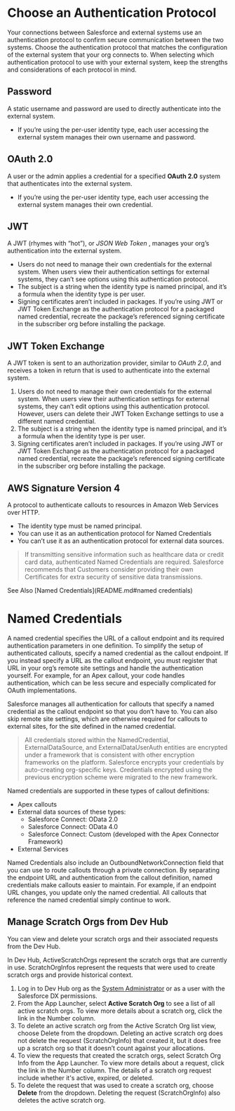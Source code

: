 # Choose an Authentication Protocol

Your connections between Salesforce and external systems use an authentication protocol to confirm secure communication between the two systems.
Choose the authentication protocol that matches the configuration of the external system that your org connects to. 
When selecting which authentication protocol to use with your external system, keep the strengths and considerations of each protocol in mind.

## Password

A static username and password are used to directly authenticate into the external system.
-  If you’re using the per-user identity type, each user accessing the external system manages their own username and password.

## OAuth 2.0

A user or the admin applies a credential for a specified **OAuth 2.0** system that authenticates into the external system.
-  If you’re using the per-user identity type, each user accessing the external system manages their own credential.

## JWT

A JWT (rhymes with “hot”), or _JSON Web Token_ , manages your org’s authentication into the external system.
-  Users do not need to manage their own credentials for the external system. When users view their authentication settings for external systems, 
they can’t see options using this authentication protocol.
-  The subject is a string when the identity type is named principal, and it’s a formula when the identity type is per user.
-  Signing certificates aren’t included in packages. If you’re using JWT or JWT Token Exchange as the authentication protocol for 
a packaged named credential, recreate the package’s referenced signing certificate in the subscriber org before installing the package.

## JWT Token Exchange

A JWT token is sent to an authorization provider, similar to _OAuth 2.0_, and receives a token in return that is used to authenticate into the external system.
1.  Users do not need to manage their own credentials for the external system. When users view their authentication settings for external systems, 
they can’t edit options using this authentication protocol. However, users can delete their JWT Token Exchange settings to use a different named credential.
1.  The subject is a string when the identity type is named principal, and it’s a formula when the identity type is per user.
1.  Signing certificates aren’t included in packages. If you’re using JWT or JWT Token Exchange as the authentication protocol for a packaged named 
credential, recreate the package’s referenced signing certificate in the subscriber org before installing the package.

## AWS Signature Version 4

A protocol to authenticate callouts to resources in Amazon Web Services over HTTP.
-  The identity type must be named principal.
-  You can use it as an authentication protocol for Named Credentials
-  You can’t use it as an authentication protocol for external data sources.

>  If transmitting sensitive information such as healthcare data or credit card data, authenticated Named Credentials are required. 
Salesforce recommends that Customers consider providing their own Certificates for extra security of sensitive data transmissions.

See Also [Named Credentials](README.md#named credentials)

# Named Credentials

A named credential specifies the URL of a callout endpoint and its required authentication parameters in one definition. 
To simplify the setup of authenticated callouts, specify a named credential as the callout endpoint. If you instead specify a URL as the callout 
endpoint, you must register that URL in your org’s remote site settings and handle the authentication yourself. For example, for an Apex callout, 
your code handles authentication, which can be less secure and especially complicated for OAuth implementations.

Salesforce manages all authentication for callouts that specify a named credential as the callout endpoint so that you don’t have to. 
You can also skip remote site settings, which are otherwise required for callouts to external sites, for the site defined in the named credential.

>  All credentials stored within the NamedCredential, ExternalDataSource, and ExternalDataUserAuth entities are encrypted under a framework that is 
consistent with other encryption frameworks on the platform. Salesforce encrypts your credentials by auto-creating org-specific keys. Credentials 
encrypted using the previous encryption scheme were migrated to the new framework.

Named credentials are supported in these types of callout definitions:
-  Apex callouts
-  External data sources of these types:
   -  Salesforce Connect: OData 2.0
   -  Salesforce Connect: OData 4.0
   -  Salesforce Connect: Custom (developed with the Apex Connector Framework)
-  External Services

Named Credentials also include an OutboundNetworkConnection field that you can use to route callouts through a private connection. 
By separating the endpoint URL and authentication from the callout definition, named credentials make callouts easier to maintain. For example, 
if an endpoint URL changes, you update only the named credential. All callouts that reference the named credential simply continue to work.

## Manage Scratch Orgs from Dev Hub

You can view and delete your scratch orgs and their associated requests from the Dev Hub.

In Dev Hub, ActiveScratchOrgs represent the scratch orgs that are currently in use. ScratchOrgInfos represent the requests that were used to create scratch orgs and provide historical context.
1.  Log in to Dev Hub org as the [System Administrator](https://help.salesforce.com/) or as a user with the Salesforce DX permissions.
1.  From the App Launcher, select **Active Scratch Org** to see a list of all active scratch orgs. 
    To view more details about a scratch org, click the link in the Number column.
1.  To delete an active scratch org from the Active Scratch Org list view, choose Delete from the dropdown.
     Deleting an active scratch org does not delete the request (ScratchOrgInfo) that created it, but it does free up a scratch org so that it doesn’t count against   your allocations.
1.  To view the requests that created the scratch orgs, select Scratch Org Info from the App Launcher.
To view more details about a request, click the link in the Number column. The details of a scratch org request include whether it's active, expired, or deleted.
1.  To delete the request that was used to create a scratch org, choose **Delete** from the dropdown.
Deleting the request (ScratchOrgInfo) also deletes the active scratch org.
